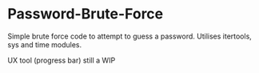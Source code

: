 # Password-Brute-Force
Simple brute force code to attempt to guess a password. Utilises itertools, sys and time modules. 

UX tool (progress bar) still a WIP
